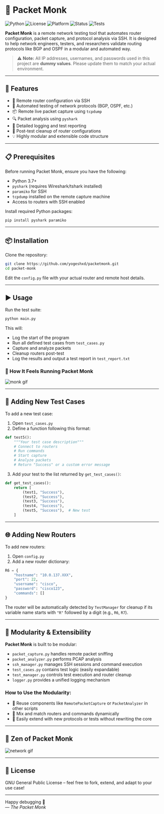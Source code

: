 # 🧘 Packet Monk

![Python](https://img.shields.io/badge/Python-3.7%2B-blue)
![License](https://img.shields.io/github/license/yogeshxd/packetmonk)
![Platform](https://img.shields.io/badge/platform-linux%20%7C%20macOS-lightgrey)
![Status](https://img.shields.io/badge/status-active-brightgreen)
![Tests](https://img.shields.io/badge/tests-automated-blueviolet)

**Packet Monk** is a remote network testing tool that automates router configuration, packet capture, and protocol analysis via SSH. It is designed to help network engineers, testers, and researchers validate routing protocols like BGP and OSPF in a modular and automated way.

> ⚠️ **Note:** All IP addresses, usernames, and passwords used in this project are **dummy values**. Please update them to match your actual environment.

---

## 🚀 Features

- 🔗 Remote router configuration via SSH  
- 🧪 Automated testing of network protocols (BGP, OSPF, etc.)  
- 📦 Remote live packet capture using `tcpdump`  
- 🔍 Packet analysis using `pyshark`  
- 📄 Detailed logging and test reporting  
- 🧼 Post-test cleanup of router configurations  
- 💡 Highly modular and extensible code structure  

---

## 📋 Prerequisites

Before running Packet Monk, ensure you have the following:

- Python 3.7+
- `pyshark` (requires Wireshark/tshark installed)
- `paramiko` for SSH
- `tcpdump` installed on the remote capture machine
- Access to routers with SSH enabled

Install required Python packages:

```bash
pip install pyshark paramiko
```

---

## 📦 Installation

Clone the repository:

```bash
git clone https://github.com/yogeshxd/packetmonk.git
cd packet-monk
```

Edit the `config.py` file with your actual router and remote host details.

---

## ▶️ Usage

Run the test suite:

```bash
python main.py
```

This will:
- Log the start of the program  
- Run all defined test cases from `test_cases.py`  
- Capture and analyze packets  
- Cleanup routers post-test  
- Log the results and output a test report in `test_report.txt`  

### 🎥 How It Feels Running Packet Monk

![monk gif](https://media.giphy.com/media/v1.Y2lkPTc5MGI3NjExMzh1Zmt6MzQ4azk4eXh5c2FoaW5ucThwMmU2dGk4MmFrc3M5OGZ6biZlcD12MV9naWZzX3NlYXJjaCZjdD1n/5xtDarzqClAvZivLxh6/giphy.gif)

---

## 🧩 Adding New Test Cases

To add a new test case:

1. Open `test_cases.py`
2. Define a function following this format:

```python
def test5():
    """Your test case description"""
    # Connect to routers
    # Run commands
    # Start capture
    # Analyze packets
    # Return "Success" or a custom error message
```

3. Add your test to the list returned by `get_test_cases()`:

```python
def get_test_cases():
    return [
        (test1, "Success"),
        (test2, "Success"),
        (test3, "Success"),
        (test4, "Success"),
        (test5, "Success"),  # New test
    ]
```

---

## 🌐 Adding New Routers

To add new routers:

1. Open `config.py`
2. Add a new router dictionary:

```python
R6 = {
    "hostname": "10.0.137.XXX",
    "port": 22,
    "username": "cisco",
    "password": "cisco123",
    "commands": []
}
```

The router will be automatically detected by `TestManager` for cleanup if its variable name starts with `"R"` followed by a digit (e.g., `R6`, `R7`).

---

## 🔧 Modularity & Extensibility

**Packet Monk** is built to be modular:

- `packet_capture.py` handles remote packet sniffing  
- `packet_analyzer.py` performs PCAP analysis  
- `ssh_manager.py` manages SSH sessions and command execution  
- `test_cases.py` contains test logic (easily expandable)  
- `test_manager.py` controls test execution and router cleanup  
- `logger.py` provides a unified logging mechanism  

### How to Use the Modularity:

- 🔁 Reuse components like `RemotePacketCapture` or `PacketAnalyzer` in other scripts  
- 🧪 Mix and match routers and commands dynamically  
- 🧩 Easily extend with new protocols or tests without rewriting the core  

---

## 🧘 Zen of Packet Monk

![network gif](https://media.giphy.com/media/BxWTWalKTUAdq/giphy.gif)

---

## 📄 License

GNU General Public License – feel free to fork, extend, and adapt to your use case!

---

Happy debugging 🧘  
— *The Packet Monk*
